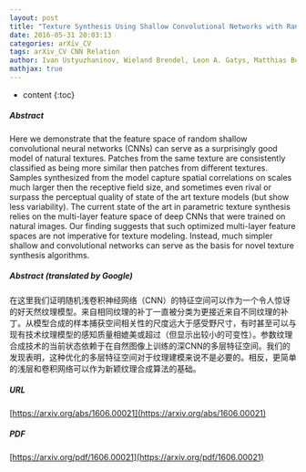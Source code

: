 ```yaml
---
layout: post
title: "Texture Synthesis Using Shallow Convolutional Networks with Random Filters"
date: 2016-05-31 20:03:13
categories: arXiv_CV
tags: arXiv_CV CNN Relation
author: Ivan Ustyuzhaninov, Wieland Brendel, Leon A. Gatys, Matthias Bethge
mathjax: true
---
```


* content
{:toc}

##### Abstract
Here we demonstrate that the feature space of random shallow convolutional neural networks (CNNs) can serve as a surprisingly good model of natural textures. Patches from the same texture are consistently classified as being more similar then patches from different textures. Samples synthesized from the model capture spatial correlations on scales much larger then the receptive field size, and sometimes even rival or surpass the perceptual quality of state of the art texture models (but show less variability). The current state of the art in parametric texture synthesis relies on the multi-layer feature space of deep CNNs that were trained on natural images. Our finding suggests that such optimized multi-layer feature spaces are not imperative for texture modeling. Instead, much simpler shallow and convolutional networks can serve as the basis for novel texture synthesis algorithms.

##### Abstract (translated by Google)
在这里我们证明随机浅卷积神经网络（CNN）的特征空间可以作为一个令人惊讶的好天然纹理模型。来自相同纹理的补丁一直被分类为更接近来自不同纹理的补丁。从模型合成的样本捕获空间相关性的尺度远大于感受野尺寸，有时甚至可以与现有技术纹理模型的感知质量相媲美或超过（但显示出较小的可变性）。参数纹理合成技术的当前状态依赖于在自然图像上训练的深CNN的多层特征空间。我们的发现表明，这种优化的多层特征空间对于纹理建模来说不是必要的。相反，更简单的浅层和卷积网络可以作为新颖纹理合成算法的基础。

##### URL
[https://arxiv.org/abs/1606.00021](https://arxiv.org/abs/1606.00021)

##### PDF
[https://arxiv.org/pdf/1606.00021](https://arxiv.org/pdf/1606.00021)

